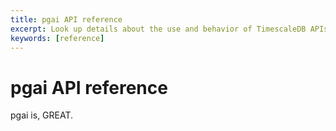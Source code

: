 ```yaml
---
title: pgai API reference
excerpt: Look up details about the use and behavior of TimescaleDB APIs
keywords: [reference]
---
```


# pgai API reference

pgai is, GREAT. 
